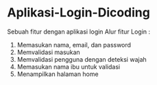 # Aplikasi-Login-Dicoding
Sebuah fitur dengan aplikasi login
Alur fitur Login :
1. Memasukan nama, email, dan password
2. Memvalidasi masukan
3. Memvalidasi pengguna dengan deteksi wajah
4. Memasukan nama ibu untuk validasi
5. Menampilkan halaman home
